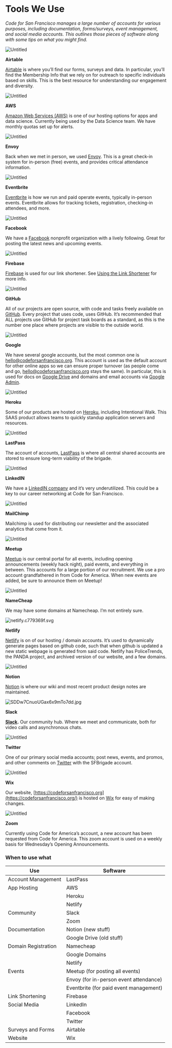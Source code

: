 # Tools We Use

_Code for San Francisco manages a large number of accounts for various purposes, including documentation, forms/surveys, event management, and social media accounts. This outlines those pieces of software along with some tips on what you might find._

![Untitled](https://s3-us-west-2.amazonaws.com/secure.notion-static.com/d952d03c-de77-470a-bcde-c7c624ed2195/Untitled.png)

**Airtable**

[Airtable](https://airtable.com/) is where you’ll find our forms, surveys and data. In particular, you’ll find the Membership Info that we rely on for outreach to specific individuals based on skills. This is the best resource for understanding our engagement and diversity.

![Untitled](https://s3-us-west-2.amazonaws.com/secure.notion-static.com/91e07659-dafa-4f5e-9533-06bf828e62a2/Untitled.png)

**AWS**

[Amazon Web Services (AWS)](http://aws.amazon.com/) is one of our hosting options for apps and data science. Currently being used by the Data Science team. We have monthly quotas set up for alerts.

![Untitled](https://s3-us-west-2.amazonaws.com/secure.notion-static.com/31a56eb8-e027-4c17-b315-91d92ebde28b/Untitled.png)

**Envoy**

Back when we met in person, we used [Envoy](https://envoy.com/). This is a great check-in system for in-person (free) events, and provides critical attendance information.

![Untitled](https://s3-us-west-2.amazonaws.com/secure.notion-static.com/9253be4f-a7fc-4272-ac08-35219da02ccc/Untitled.png)

**Eventbrite**

[Eventbrite](http://eventbrite.com/) is how we run and paid operate events, typically in-person events. Eventbrite allows for tracking tickets, registration, checking-in attendees, and more.

![Untitled](https://s3-us-west-2.amazonaws.com/secure.notion-static.com/a3a1683d-b603-40ef-87d0-e5d52f7a9527/Untitled.png)

**Facebook**

We have a [Facebook](https://www.facebook.com/codeforsanfrancisco) nonprofit organization with a lively following. Great for posting the latest news and upcoming events.

![Untitled](https://s3-us-west-2.amazonaws.com/secure.notion-static.com/741e6c29-c2e8-42e1-a7f7-57411d09a1e6/Untitled.png)

**Firebase**

[Firebase](https://firebase.google.com/) is used for our link shortener. See [Using the Link Shortener](https://www.notion.so/Using-the-Link-Shortener-e46e6d27e05e414aac364ab5d3b4d5dd) for more info.

![Untitled](https://s3-us-west-2.amazonaws.com/secure.notion-static.com/8d97ed27-5fa6-47a6-9355-9f1dacd1a558/Untitled.png)

**GitHub**

All of our projects are open source, with code and tasks freely available on [GitHub](https://github.com/sfbrigade/). Every project that uses code, uses GitHub. It’s recommended that ALL projects use GitHub for project task boards as a standard, as this is the number one place where projects are visible to the outside world.

![Untitled](https://s3-us-west-2.amazonaws.com/secure.notion-static.com/ee026bf3-363e-48a8-8e8d-03e96888bb95/Untitled.png)

**Google**

We have several google accounts, but the most common one is hello@codeforsanfrancisco.org. This account is used as the default account for other online apps so we can ensure proper turnover (as people come and go, hello@codeforsanfrancisco.org stays the same). In particular, this is used for docs on [Google Drive](https://drive.google.com/drive/u/1/folders/0BwojGZam3ki0RkJpd3puZUJMdUE) and domains and email accounts via [Google Admin](http://admin.google.com/).

![Untitled](https://s3-us-west-2.amazonaws.com/secure.notion-static.com/609e9ffb-2635-4134-bd4a-eac5ebb41432/Untitled.png)

**Heroku**

Some of our products are hosted on [Heroku](https://heroku.com/), including Intentional Walk. This SAAS product allows teams to quickly standup application servers and resources.

![Untitled](https://s3-us-west-2.amazonaws.com/secure.notion-static.com/85a84682-a215-41af-8e64-8b535f9d633d/Untitled.png)

**LastPass**

The account of accounts, [LastPass](https://www.lastpass.com/) is where all central shared accounts are stored to ensure long-term viability of the brigade.

![Untitled](https://s3-us-west-2.amazonaws.com/secure.notion-static.com/6c1c600d-9606-433f-b48a-4c00ad834737/Untitled.png)

**LinkedIN**

We have a [LinkedIN company](https://www.linkedin.com/company/18115347/admin/) and it’s very underutilized. This could be a key to our career networking at Code for San Francisco.

![Untitled](https://s3-us-west-2.amazonaws.com/secure.notion-static.com/49d15622-e48b-4402-bab7-a4a0f379226e/Untitled.png)

**MailChimp**

Mailchimp is used for distributing our newsletter and the associated analytics that come from it.

![Untitled](https://s3-us-west-2.amazonaws.com/secure.notion-static.com/2db8b320-051e-44b3-ab2a-06606e791117/Untitled.png)

**Meetup**

[Meetup](https://www.meetup.com/Code-for-San-Francisco/) is our central portal for all events, including opening announcements (weekly hack night), paid events, and everything in between. This accounts for a large portion of our recruitment. We use a pro account grandfathered in from Code for America. When new events are added, be sure to announce them on Meetup!

![Untitled](https://s3-us-west-2.amazonaws.com/secure.notion-static.com/74c8d4f9-9428-45cf-8683-d4960214395d/Untitled.png)

**NameCheap**

We may have some domains at Namecheap. I’m not entirely sure.

![netlify.c779369f.svg](https://s3-us-west-2.amazonaws.com/secure.notion-static.com/b36554e6-9ddb-46ce-9be7-415fdf85386e/netlify.c779369f.svg)

**Netlify**

[Netlify](https://www.netlify.com/) is on of our hosting / domain accounts. It’s used to dynamically generate pages based on github code, such that when github is updated a new static webpage is generated from said code. Netlify has PoliceTrends, the PANDA project, and archived version of our website, and a few domains.

![Untitled](https://s3-us-west-2.amazonaws.com/secure.notion-static.com/55c844d4-e8c9-4082-a86c-8af039f44f62/Untitled.png)

**Notion**

[Notion](http://notion.so/sfbrigade/dcd6fc5735c64f669e3ffeb776e10ac6?v=c54695179a0%E2%80%A6) is where our wiki and most recent product design notes are maintained.

![SDDw7CnuoUGax6x9mTo7dd.jpg](https://s3-us-west-2.amazonaws.com/secure.notion-static.com/0d9686ba-3056-4289-9ee0-8dfad089a9b3/SDDw7CnuoUGax6x9mTo7dd.jpg)

**Slack**

[**Slack**](https://c4sf.me/slack)**.** Our community hub. Where we meet and communicate, both for video calls and asynchronous chats.

![Untitled](https://s3-us-west-2.amazonaws.com/secure.notion-static.com/121564da-a7f4-42ce-ade5-ecf731ea54dd/Untitled.png)

**Twitter**

One of our primary social media accounts; post news, events, and promos, and other comments on [Twitter](https://twitter.com/sfbrigade) with the SFBrigade account.

![Untitled](https://s3-us-west-2.amazonaws.com/secure.notion-static.com/8802b14c-6731-4cce-b302-3cd80d1a15ea/Untitled.png)

**Wix**

Our website, [https://codeforsanfrancisco.org](https://codeforsanfrancisco.org/) is hosted on [Wix](http://wix.com/) for easy of making changes.

![Untitled](https://s3-us-west-2.amazonaws.com/secure.notion-static.com/4a98edf8-70bd-4981-b43b-47a9ba93bf03/Untitled.png)

**Zoom**

Currently using Code for America’s account, a new account has been requested from Code for America. This zoom account is used on a weekly basis for Wednesday’s Opening Announcements.

### When to use what

| Use                 | Software                               |
| ------------------- | -------------------------------------- |
| Account Management  | LastPass                               |
| App Hosting         | AWS                                    |
|                     | Heroku                                 |
|                     | Netlify                                |
| Community           | Slack                                  |
|                     | Zoom                                   |
| Documentation       | Notion (new stuff)                     |
|                     | Google Drive (old stuff)               |
| Domain Registration | Namecheap                              |
|                     | Google Domains                         |
|                     | Netlify                                |
| Events              | Meetup (for posting all events)        |
|                     | Envoy (for in-person event attendance) |
|                     | Eventbrite (for paid event management) |
| Link Shortening     | Firebase                               |
| Social Media        | LinkedIn                               |
|                     | Facebook                               |
|                     | Twitter                                |
| Surveys and Forms   | Airtable                               |
| Website             | Wix                                    |
